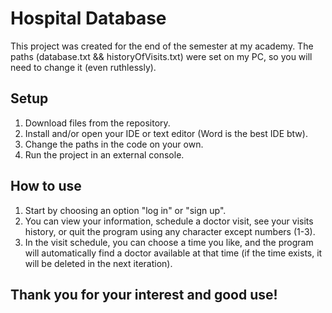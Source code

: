 # Hospital Database
This project was created for the end of the semester at my academy.
The paths (database.txt && historyOfVisits.txt) were set on my PC, so you will need to change it (even ruthlessly).
## Setup
1. Download files from the repository.
2. Install and/or open your IDE or text editor (Word is the best IDE btw).
3. Change the paths in the code on your own.
4. Run the project in an external console.
## How to use
1. Start by choosing an option "log in" or "sign up".
2. You can view your information, schedule a doctor visit, see your visits history, or quit the program using any character except numbers (1-3).
3. In the visit schedule, you can choose a time you like, and the program will automatically find a doctor available at that time (if the time exists, it will be deleted in the next iteration).
## Thank you for your interest and good use!
